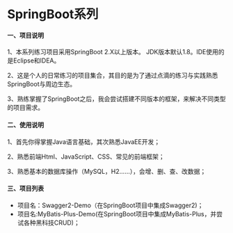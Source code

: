 # SpringBoot系列
#### 一、项目说明
1、本系列练习项目采用SpringBoot 2.X以上版本。
JDK版本默认1.8。IDE使用的是Eclipse和IDEA。

2、这是个人的日常练习的项目集合，其目的是为了通过点滴的练习与实践熟悉SpringBoot与周边生态。

3、熟练掌握了SpringBoot之后，我会尝试搭建不同版本的框架，来解决不同类型的项目需求。

#### 二、使用说明
1、首先你得掌握Java语言基础，其次熟悉JavaEE开发；

2、熟悉前端Html、JavaScript、CSS、常见的前端框架；

3、熟悉基本的数据库操作（MySQL，H2......），会增、删、查、改数据；

#### 三、项目列表

- 项目名：Swagger2-Demo（在SpringBoot项目中集成Swagger2)；
- 项目名:MyBatis-Plus-Demo(在SpringBoot项目中集成MyBatis-Plus，并尝试各种黑科技CRUD)；

